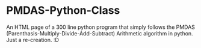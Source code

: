# PMDAS-Python-Class
An HTML page of a 300 line python program that simply follows the PMDAS (Parenthasis-Multiply-Divide-Add-Subtract) Arithmetic algorithm in python. Just a re-creation. :D
